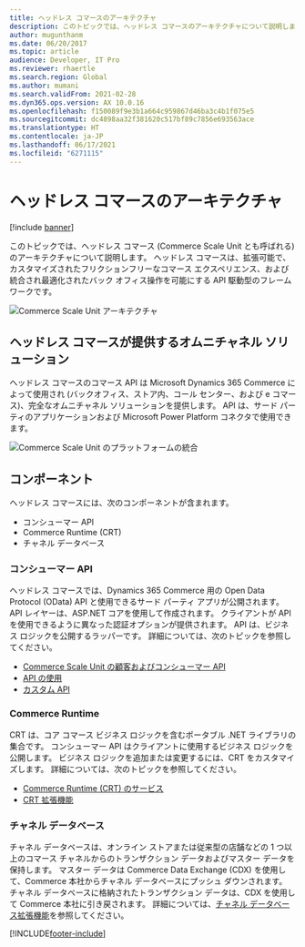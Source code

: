 ```yaml
---
title: ヘッドレス コマースのアーキテクチャ
description: このトピックでは、ヘッドレス コマースのアーキテクチャについて説明します。
author: mugunthanm
ms.date: 06/20/2017
ms.topic: article
audience: Developer, IT Pro
ms.reviewer: rhaertle
ms.search.region: Global
ms.author: mumani
ms.search.validFrom: 2021-02-28
ms.dyn365.ops.version: AX 10.0.16
ms.openlocfilehash: f150089f9e3b1a664c959867d46ba3c4b1f075e5
ms.sourcegitcommit: dc4898aa32f381620c517bf89c7856e693563ace
ms.translationtype: HT
ms.contentlocale: ja-JP
ms.lasthandoff: 06/17/2021
ms.locfileid: "6271115"
---
```

# <a name="headless-commerce-architecture"></a>ヘッドレス コマースのアーキテクチャ

[!include [banner](../includes/banner.md)]

このトピックでは、ヘッドレス コマース (Commerce Scale Unit とも呼ばれる) のアーキテクチャについて説明します。 ヘッドレス コマースは、拡張可能で、カスタマイズされたフリクションフリーなコマース エクスペリエンス、および統合され最適化されたバック オフィス操作を可能にする API 駆動型のフレームワークです。

![Commerce Scale Unit アーキテクチャ](./media/CSU.PNG)

## <a name="omnichannel-solution-provided-by-the-headless-commerce"></a>ヘッドレス コマースが提供するオムニチャネル ソリューション

ヘッドレス コマースのコマース API は Microsoft Dynamics 365 Commerce によって使用され (バックオフィス、ストア内、コール センター、および e コマース)、完全なオムニチャネル ソリューションを提供します。 API は、サード パーティのアプリケーションおよび Microsoft Power Platform コネクタで使用できます。

![Commerce Scale Unit のプラットフォームの統合](./media/CSUConsumer.PNG)

## <a name="components"></a>コンポーネント

ヘッドレス コマースには、次のコンポーネントが含まれます。

+ コンシューマー API
+ Commerce Runtime (CRT)
+ チャネル データベース

### <a name="consumer-apis"></a>コンシューマー API

ヘッドレス コマースでは、Dynamics 365 Commerce 用の Open Data Protocol (OData) API と使用できるサード パーティ アプリが公開されます。 API レイヤーは、ASP.NET コアを使用して作成されます。 クライアントが API を使用できるように異なった認証オプションが提供されます。 API は、ビジネス ロジックを公開するラッパーです。 詳細については、次のトピックを参照してください。

+ [Commerce Scale Unit の顧客およびコンシューマー API](retail-server-customer-consumer-api.md)
+ [API の使用](consume-retail-server-api.md)
+ [カスタム API](retail-server-icontroller-extension.md)

### <a name="commerce-runtime"></a>Commerce Runtime

CRT は、コア コマース ビジネス ロジックを含むポータブル .NET ライブラリの集合です。 コンシューマー API はクライアントに使用するビジネス ロジックを公開します。 ビジネス ロジックを追加または変更するには、CRT をカスタマイズします。 詳細については、次のトピックを参照してください。

+ [Commerce Runtime (CRT) のサービス](crt-services.md)
+ [CRT 拡張機能](commerce-runtime-extensibility.md)

### <a name="channel-database"></a>チャネル データベース

チャネル データベースは、オンライン ストアまたは従来型の店舗などの 1 つ以上のコマース チャネルからのトランザクション データおよびマスター データを保持します。 マスター データは Commerce Data Exchange (CDX) を使用して、Commerce 本社からチャネル データベースにプッシュ ダウンされます。 チャネル データベースに格納されたトランザクション データは、CDX を使用して Commerce 本社に引き戻されます。 詳細については、[チャネル データベース拡張機能](channel-db-extensions.md)を参照してください。

[!INCLUDE[footer-include](../../includes/footer-banner.md)]

